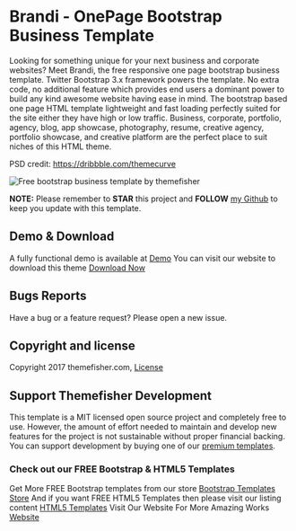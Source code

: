 # Brandi - OnePage Bootstrap Business Template

Looking for something unique for your next business and corporate websites? Meet Brandi, the free responsive one page bootstrap business template. Twitter Bootstrap 3.x framework powers the template. No extra code, no additional feature which provides end users a dominant power to build any kind awesome website having ease in mind. The bootstrap based one page HTML template lightweight and fast loading perfectly suited for the site either they have high or low traffic. Business, corporate, portfolio, agency, blog, app showcase, photography, resume, creative agency, portfolio showcase, and creative platform are the perfect place to suit niches of this HTML theme.

PSD credit: https://dribbble.com/themecurve

<img src="https://cloud.githubusercontent.com/assets/10640964/5989549/0f93dfc8-a9b6-11e4-8f1e-75189f6a5759.jpg" alt="Free bootstrap business template by themefisher">

**NOTE:** Please remember to **STAR** this project and **FOLLOW** [my Github](https://github.com/themefisher) to keep you update with this template.

## Demo & Download 

A fully functional demo is available at <a href="http://demo.themefisher.com/demos/?theme=brandi">Demo</a>
You can visit our website to download this theme <a href="https://themefisher.com/products/brandi-responsive-one-page-bootstrap-business-template/">Download Now</a>
 


## Bugs Reports

Have a bug or a feature request? Please open a new issue.

## Copyright and license

Copyright 2017 themefisher.com, <a target="_blank" href="https://themefisher.com/license">License</a>

## Support Themefisher Development
This template is a MIT licensed open source project and completely free to use. However, the amount of effort needed to maintain and develop new features for the project is not sustainable without proper financial backing. You can support development by buying one of our [premium templates](https://themefisher.com/premium-templates/).


### Check out our FREE Bootstrap & HTML5 Templates
Get More FREE Bootstrap templates from our store <a href="https://themefisher.com/free-bootstrap-templates">Bootstrap Templates Store</a>
And if you want FREE HTML5 Templates then please visit our listing content <a href="https://themefisher.com/best-free-html5-templates-2016/">HTML5 Templates</a>
Visit Our Website For More Amazing Works
<a href="https://themefisher.com">Website</a>

